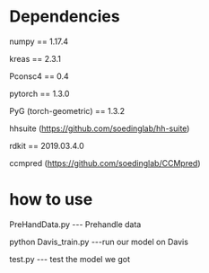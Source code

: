 # Dependencies
numpy == 1.17.4

kreas == 2.3.1

Pconsc4 == 0.4

pytorch == 1.3.0

PyG (torch-geometric) == 1.3.2

hhsuite (https://github.com/soedinglab/hh-suite)

rdkit == 2019.03.4.0

ccmpred (https://github.com/soedinglab/CCMpred)

# how to use 
PreHandData.py --- Prehandle data

python Davis_train.py ---run our model on Davis

test.py --- test the model we got
